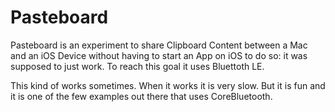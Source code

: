 # Pasteboard

Pasteboard is an experiment to share Clipboard Content between a Mac and an iOS Device without having to start an App on iOS to do so: it was supposed to just work. To reach this goal it uses Bluettoth LE.

This kind of works sometimes. When it works it is very slow. But it is fun and it is one of the few examples out there that uses CoreBluetooth.